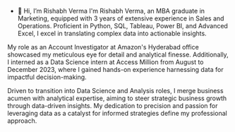 - 👋 Hi, I’m Rishabh Verma
I'm Rishabh Verma, an MBA graduate in Marketing, equipped with 3 years of extensive experience in Sales and Operations. Proficient in Python, SQL, Tableau, Power BI, and Advanced Excel, I excel in translating complex data into actionable insights.

My role as an Account Investigator at Amazon's Hyderabad office showcased my meticulous eye for detail and analytical finesse. Additionally, I interned as a Data Science intern at Access Million from August to December 2023, where I gained hands-on experience harnessing data for impactful decision-making.

Driven to transition into Data Science and Analysis roles, I merge business acumen with analytical expertise, aiming to steer strategic business growth through data-driven insights. My dedication to precision and passion for leveraging data as a catalyst for informed strategies define my professional approach.


<!---
rishabh1882/rishabh1882 is a ✨ special ✨ repository because its `README.md` (this file) appears on your GitHub profile.
You can click the Preview link to take a look at your changes.
--->
